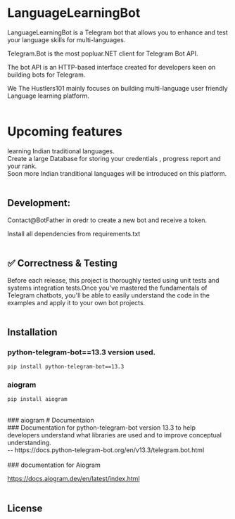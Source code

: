 # LanguageLearningBot
LanguageLearningBot is a Telegram bot that allows you to enhance and test your language skills for multi-languages.</br>

Telegram.Bot is the most popluar.NET client for Telegram Bot API.</br>

The bot API is an HTTP-based interface created for developers keen on building bots for Telegram.</br>

We The Hustlers101  mainly focuses on building multi-language user friendly Language learning platform.</br>
</br>

# Upcoming features
learning  Indian traditional languages.</br>
Create a large Database for storing your credentials , progress report and your rank.</br>
Soon more  Indian tranditional languages will be introduced on this platform.</br>
</br>
 








## Development:
Contact@BotFather  in oredr to create a new bot and receive a token.</br>

Install  all dependencies from requirements.txt</br>
</br>

## ✅ Correctness & Testing
Before each release, this project is thoroughly tested using unit tests and systems integration tests.Once you've mastered the fundamentals of Telegram chatbots, you'll be able to easily understand the code in the examples and apply it to your own bot projects.</br>
</br>
## Installation

### python-telegram-bot==13.3 version used.</br>
```bash
pip install python-telegram-bot==13.3
```
### aiogram 
```bash
pip install aiogram
```
</br>
### aiogram 
# Documentaion
</br>
### Documentation for python-telegram-bot version 13.3 to help developers understand what libraries are used and to improve conceptual understanding.</br>
--
https://docs.python-telegram-bot.org/en/v13.3/telegram.bot.html
</br>
</br>
### documentation for Aiogram

https://docs.aiogram.dev/en/latest/index.html
</br>
</br>
 
 
## License





